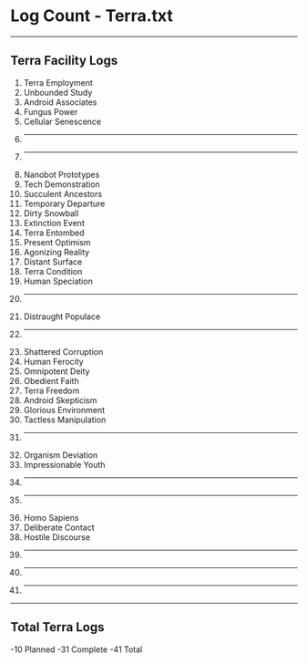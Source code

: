 
# Log Count - Terra.txt
--------------------
Terra Facility Logs
--------------------
01) Terra Employment
02) Unbounded Study
03) Android Associates
04) Fungus Power
05) Cellular Senescence 
06) ----
07) ----
08) Nanobot Prototypes
09) Tech Demonstration
10) Succulent Ancestors
11) Temporary Departure
12) Dirty Snowball
13) Extinction Event
14) Terra Entombed
15) Present Optimism
16) Agonizing Reality
17) Distant Surface
18) Terra Condition
19) Human Speciation
20) ----
21) Distraught Populace
22) ----
23) Shattered Corruption
24) Human Ferocity
25) Omnipotent Deity
26) Obedient Faith
27) Terra Freedom
28) Android Skepticism 
29) Glorious Environment
30) Tactless Manipulation
31) ----
32) Organism Deviation
33) Impressionable Youth
34) ----
35) ----
36) Homo Sapiens
37) Deliberate Contact
38) Hostile Discourse
39) ----
40) ----
41) ----

--------------------
Total Terra Logs
--------------------
-10 Planned
-31 Complete
-41 Total
